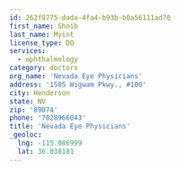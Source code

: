 ```yaml
---
id: 262f8775-dada-4fa4-b93b-b0a56111ad70
first_name: Shoib
last_name: Myint
license_type: DO
services:
  - ophthalmology
category: doctors
org_name: 'Nevada Eye Physicians'
address: '1505 Wigwam Pkwy., #100'
city: Henderson
state: NV
zip: '89074'
phone: '7028966043'
title: 'Nevada Eye Physicians'
_geoloc:
  lng: -115.086999
  lat: 36.038181
---
```

